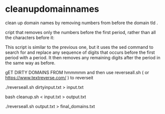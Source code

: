 # cleanupdomainnames
clean up domain names by removing numbers from before the domain tld .

cript that removes only the numbers
before the first period, rather than all the characters before it:

This script is similar to the previous one, but it uses the sed 
command to search for and replace any sequence of digits that occurs before 
the first period with a period. 
It then removes any remaining digits after the period in the same way as before.

gET DIRTY DOMAINS FROM hmmmmm and then use reverseall.sh ( or https://www.textreverse.com/ ) to reverseit 

./reverseall.sh dirtyinput.txt > input.txt

bash cleanup.sh < input.txt > output.txt


./reverseall.sh output.txt > final_domains.txt

